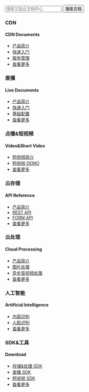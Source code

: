 <span class="betamark"></span>
<!-- 添加文档中心搜索功能 -->
<form class="search-docs" target="_blank" action="http://zhannei.baidu.com/cse/search">
    <input type="text" placeholder="搜索又拍云文档中心" class="search_content" id="bdcsMain" name="q">
    <button type="submit" class="search-btn">搜索文档</button>
</form>
<div class="minecraft clearfix">
    <div class="section section-api">
        <i class="upicon upicon-api"></i>
        <h3>CDN</h3>
        <h4>CDN Documents</h4>
        <ul class="list-unstyled">
            <li><a href="/cdn/product/">产品简介</a></li>
            <li><a href="/cdn/guide/">快速入门</a></li>
            <li><a href="/cdn/service/">服务管理</a></li>
            <li><a href="/cdn/">查看更多</a></li>
        </ul>
    </div>
    <div class="section section-api">
        <i class="upicon upicon-api"></i>
        <h3>直播</h3>
        <h4>Live Documents</h4>
        <ul class="list-unstyled">
            <li><a href="/live/Introduction/">产品简介</a></li>
            <li><a href="/live/guide/">快速入门</a></li>
            <li><a href="/live/primary/">基础配置</a></li>
            <li><a href="/live/Introduction/">查看更多</a></li>
        </ul>
    </div>
	<div class="section section-api">
        <i class="upicon upicon-api"></i>
        <h3>点播&短视频</h3>
        <h4>Video&Short Video</h4>
        <ul class="list-unstyled">
            <li><a href="/video/">短视频简介</a></li>
            <li><a href="/video/short_video_demo/">短视频 DEMO</a></li>
            <li><a href="/video/">查看更多</a></li>
        </ul>
    </div>
    <div class="section section-api">
        <i class="upicon upicon-api"></i>
        <h3>云存储</h3>
        <h4>API Reference</h4>
        <ul class="list-unstyled">
			<li><a href="/api/">产品简介</a></li>
            <li><a href="/api/rest_api/">REST API</a></li>
            <li><a href="/api/form_api/">FORM API</a></li>
            <li><a href="/api/">查看更多</a></li>
        </ul>
    </div>
    <div class="section section-api">
        <i class="upicon upicon-api"></i>
        <h3>云处理</h3>
        <h4>Cloud Processing</h4>
        <ul class="list-unstyled">
            <li><a href="/cloud/">产品简介</a></li>
            <li><a href="/cloud/image/">图片处理</a></li>
            <li><a href="/cloud/av/">异步音视频处理</a></li>
            <li><a href="/cloud/">查看更多</a></li>
        </ul>
    </div>
    <div class="section section-api">
        <i class="upicon upicon-api"></i>
        <h3>人工智能</h3>
        <h4>Artificial Intelligence</h4>
        <ul class="list-unstyled">
            <li><a href="/ai/audit/">内容识别</a></li>
            <li><a href="/ai/face-detect/">人脸识别</a></li>
            <li><a href="/ai/">查看更多</a></li>
        </ul>
    </div>
    <div class="section section-download">
        <i class="upicon upicon-download"></i>
        <h3>SDK&工具</h3>
        <h4>Download</h4>
        <ul class="list-unstyled">
            <li><a href="/download/#sdk">存储&处理 SDK </a></li>
            <li><a href="/download/#live-sdk">直播 SDK</a></li>
            <li><a href="/download/#short-video">短视频 SDK</a></li>
            <li><a href="/download/">查看更多</a></li>
        </ul>
    </div>
</div>
